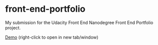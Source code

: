 # front-end-portfolio
My submission for the Udacity Front End Nanodegree Front End Portfolio project.

<a href="http://djwilkins.net/apps/front-end-portfolio.html" target="_blank">Demo</a> (right-click to open in new tab/window)
